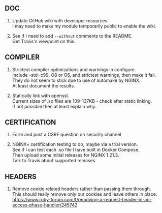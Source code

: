 DOC
---
1. Update GitHub wiki with developer resources.\
   I may need to make my module temporarily public to enable the wiki.

2. See if I need to add `--without` comments to the README.\
   Get Travis's viewpoint on this.

COMPILER
--------
1. Strictest compiler optimizations and warnings in configure.\
   Include -std=c99, O8 or O6, and strictest warnings, then make it fail.\
   They do not seem to stick due to use of automake by NGINX.\
   At least document the results.

2. Statically link with openssl.\
   Current sizes of .so files are 109-137KB - check after static linking.\
   If not possible then at least explain why.

CERTIFICATION
-------------
1. Form and post a CSRF question on security channel

2. NGINX+ certification testing to do, maybe via a trial version.\
   See if I can test each .so file I have built in Docker Compose.\
   Then upload some initial releases for NGINX 1.21.3.\
   Talk to Travis about supported releases.

HEADERS
-------
1. Remove cookie related headers rather than passing them through.\
   This should really remove only our cookies and leave others in place.\
   https://www.ruby-forum.com/t/removing-a-request-header-in-an-access-phase-handler/245742

